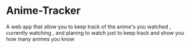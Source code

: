 # Anime-Tracker
A web app that allow you to keep track of the anime's you watched , currently watching , and planing to watch just to keep track and show you how many animes you know
